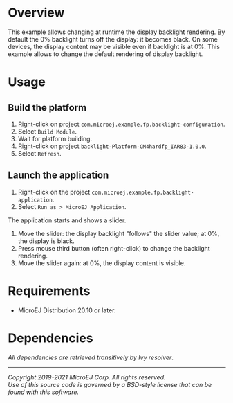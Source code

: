 # Overview
This example allows changing at runtime the display backlight rendering. By default the 0% backlight turns off the display: it becomes black. On some devices, the display content may be visible even if backlight is at 0%. This example allows to change the default rendering of display backlight. 

# Usage

## Build the platform
1. Right-click on project `com.microej.example.fp.backlight-configuration`.
2. Select `Build Module`.
3. Wait for platform building. 
4. Right-click on project `backlight-Platform-CM4hardfp_IAR83-1.0.0`.
5. Select `Refresh`.

## Launch the application
1. Right-click on the project `com.microej.example.fp.backlight-application`.
2. Select `Run as > MicroEJ Application`.

The application starts and shows a slider.  

1. Move the slider: the display backlight "follows" the slider value; at 0%, the display is black.
2. Press mouse third button (often right-click) to change the backlight rendering.
3. Move the slider again: at 0%, the display content is visible.

# Requirements
* MicroEJ Distribution 20.10 or later.

# Dependencies
_All dependencies are retrieved transitively by Ivy resolver_.

---
_Copyright 2019-2021 MicroEJ Corp. All rights reserved._  
_Use of this source code is governed by a BSD-style license that can be found with this software._  
